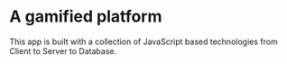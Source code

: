 # A gamified platform
This app is built with a collection of JavaScript based technologies from Client to Server to Database.





 


